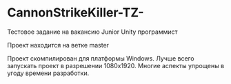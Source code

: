 # CannonStrikeKiller-TZ-
Тестовое задание на вакансию Junior Unity программист

Проект находится на ветке master


Проект скомпилирован для платформы Windows. 
Лучше всего запускать проект в разрешении 1080x1920. 
Многие аспекты упрощены в угоду времени разработки.

